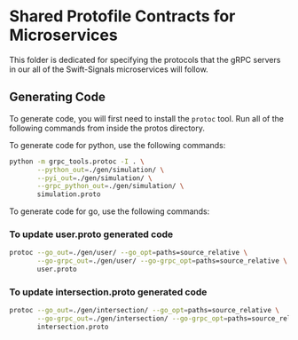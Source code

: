 # Shared Protofile Contracts for Microservices
This folder is dedicated for specifying the protocols that the gRPC servers in our all of the Swift-Signals microservices will follow.

## Generating Code
To generate code, you will first need to install the `protoc` tool.
Run all of the following commands from inside the protos directory.

To generate code for python, use the following commands:
```bash
python -m grpc_tools.protoc -I . \
       --python_out=./gen/simulation/ \
       --pyi_out=./gen/simulation/ \
       --grpc_python_out=./gen/simulation/ \
       simulation.proto
```

To generate code for go, use the following commands:

### To update user.proto generated code
```bash
protoc --go_out=./gen/user/ --go_opt=paths=source_relative \
       --go-grpc_out=./gen/user/ --go-grpc_opt=paths=source_relative \
       user.proto
```

### To update intersection.proto generated code
```bash
protoc --go_out=./gen/intersection/ --go_opt=paths=source_relative \
       --go-grpc_out=./gen/intersection/ --go-grpc_opt=paths=source_relative \
       intersection.proto
```
